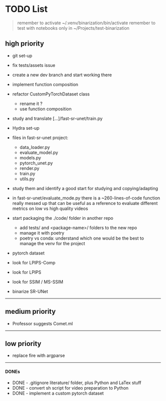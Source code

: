 TODO List
==========

> remember to activate ~/.venv/binarization/bin/activate
> remember to test with notebooks only in ~/Projects/test-binarization

## high priority

- git set-up
- fix tests/assets issue
- create a new dev branch and start working there
- implement function composition
- refactor CustomPyTorchDataset class
    - rename it ?
    - use function composition
- study and translate [...]/fast-sr-unet/train.py
- Hydra set-up

- files in fast-sr-unet project:
    - data\_loader.py
    - evaluate\_model.py
    - models.py
    - pytorch\_unet.py
    - render.py
    - train.py
    - utils.py
- study them and identify a good start for studying and copying/adapting

- in fast-sr-unet/evaluate\_mode.py there is a ~260-lines-of-code function really messed up that can be useful as a reference to evaluate different metrics on low vs high quality videos
- start packaging the ./code/ folder in another repo
    - add tests/ and \<package-name\>/ folders to the new repo
    - manage it with poetry
    - poetry vs conda: understand which one would be the best to manage the venv for the project

- pytorch dataset

- look for LPIPS-Comp
- look for LPIPS
- look for SSIM / MS-SSIM

- binarize SR-UNet

---

## medium priority
- Professor suggests Comet.ml

---

## low priority
- replace fire with argparse

---

#### DONEs
- DONE - .gitignore literature/ folder, plus Python and LaTex stuff
- DONE - convert sh script for video preparation to Python
- DONE - implement a custom pytorch dataset


